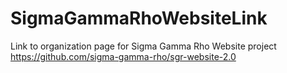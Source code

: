 # SigmaGammaRhoWebsiteLink
Link to organization page for Sigma Gamma Rho Website project
https://github.com/sigma-gamma-rho/sgr-website-2.0
